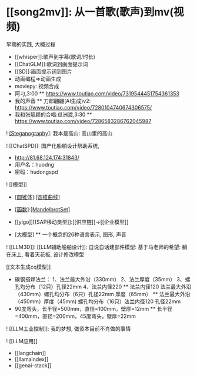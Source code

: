 # [[song2mv]]: 从一首歌(歌声)到mv(视频)

早期的实践, 大概过程

* [[whisper]]:歌声到字幕(歌词/时长)
* [[ChatGLM]]:歌词到画面提示词
* [[SD]]:画面提示词到图片
* 动画编程=>动画生成
* moviepy: 视频合成
* 阿刁,3:00
** https://www.toutiao.com/video/7319544451754361353
* 我的声音
** 刀郎翩翩(AI生成)v2: https://www.toutiao.com/video/7280104740674306575/
* 我和张靓颖的合唱:瓜洲渡,3:30
** https://www.toutiao.com/video/7286583286762045987


! [[Steganography]]([[隐写术]]): 我本是高山: 高山里的高山



! [[ChatSPD]]: 国产化船舶设计帮助系统, 

* http://81.68.124.174:31843/
* 用户名：huodng
* 密码：hudongspd


! [[模型]]
* [[圆锥体]](三维):[[圆锥曲线]](二维)
* [[函数]](复数):[[MandelbrotSet]](实数)
* [[yigo]][[SAP移动类型]]:[[供应链]]->[[企业模型]]

* [[大模型]](超高维)
** 一个概念的26种语言表示, 图形, 声音

! [[LLM3D]]: [[LLM辅助船舶设计]]: 自说自话建部件模型: 基于马老师的希望: 躺在床上, 看着天花板, 设计修改模型


[[文本生成cq模型]]

* 碳钢搭焊法兰： 1、法兰最大外沿（330mm） 2、法兰厚度（35mm） 3、螺孔均分布（12只）孔径22mm 4、法兰内径220
** 法兰内径120 法兰最大外沿（430mm）螺孔均分布（6只）孔径22mm 厚度（65mm）
** 法兰最大外沿（450mm）厚度（45mm) 螺孔均分布（16只）法兰内径120 孔径22mm
* 90度弯头，长半径=500mm，直径=100mm，壁厚=12mm
** 长半径=400mm，直径=200mm，45度弯头，壁厚=22mm


! [[LLM工业控制]]: 我的梦想, 做资本目前不肖做的事情

! [[LLM应用]]

* [[langchain]]
* [[llamaindex]]
* [[genai-stack]]
